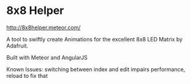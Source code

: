 8x8 Helper
==========

http://8x8helper.meteor.com/

A tool to swiftly create Animations for the excellent 8x8 LED Matrix by Adafruit.

Built with Meteor and AngularJS

Known Issues: switching between index and edit impairs performance, reload to fix that
 